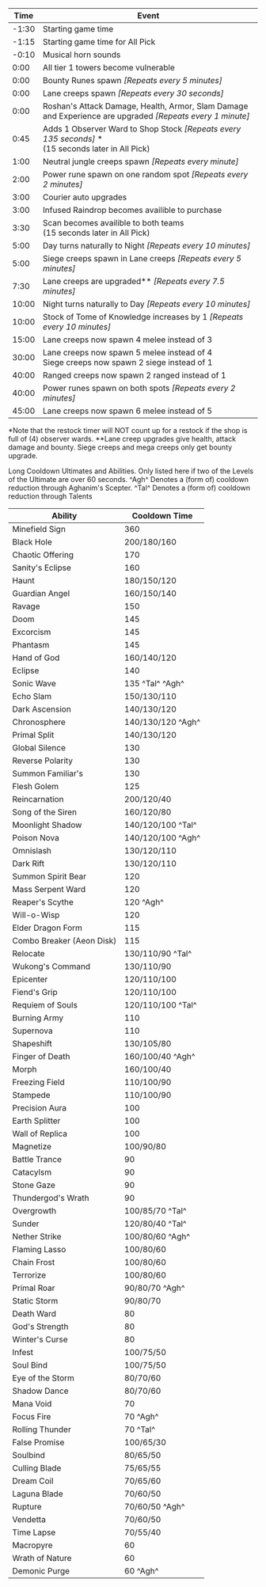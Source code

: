 |Time|Event|
|--|--|
|-1:30|Starting game time  |
|-1:15|Starting game time for All Pick  |
|-0:10|Musical horn sounds|
|0:00|All tier 1 towers become vulnerable|
|0:00|Bounty Runes spawn *[Repeats every 5 minutes]*|
|0:00|Lane creeps spawn *[Repeats every 30 seconds]*|
|0:00|Roshan's Attack Damage, Health, Armor, Slam Damage and Experience are upgraded *[Repeats every 1 minute]*|
|0:45|Adds 1 Observer Ward to Shop Stock *[Repeats every 135 seconds]* * <br>(15 seconds later in All Pick)|
|1:00|Neutral jungle creeps spawn *[Repeats every minute]*|
|2:00|Power rune spawn on one random spot *[Repeats every 2 minutes]*|
|3:00|Courier auto upgrades|
|3:00|Infused Raindrop becomes availible to purchase
|3:30|Scan becomes availible to both teams<br>(15 seconds later in All Pick)|
|5:00|Day turns naturally to Night *[Repeats every 10 minutes]*|
|5:00|Siege creeps spawn in Lane creeps *[Repeats every 5 minutes]*|
|7:30|Lane creeps are upgraded** *[Repeats every 7.5 minutes]*
|10:00|Night turns naturally to Day *[Repeats every 10 minutes]*|
|10:00|Stock of Tome of Knowledge increases by 1 *[Repeats every 10 minutes]*
|15:00|Lane creeps now spawn 4 melee instead of 3|
|30:00|Lane creeps now spawn 5 melee instead of 4<br>Siege creeps now spawn 2 siege instead of 1
|40:00|Ranged creeps now spawn 2 ranged instead of 1|
|40:00|Power runes spawn on both spots *[Repeats every 2 minutes]*
|45:00|Lane creeps now spawn 6 melee instead of 5|

*Note that the restock timer will NOT count up for a restock if the shop is full of (4) observer wards.
**Lane creep upgrades give health, attack damage and bounty. Siege creeps and mega creeps only get bounty upgrade.

Long Cooldown Ultimates and Abilities. Only listed here if two of the Levels of the Ultimate are over 60 seconds. ^Agh^ Denotes a (form of) cooldown reduction through Aghanim's Scepter. ^Tal^ Denotes a (form of) cooldown reduction through Talents

|Ability|Cooldown Time|
|--|--|
|Minefield Sign|360|
|Black Hole|200/180/160|
|Chaotic Offering|170|
|Sanity's Eclipse|160|
|Haunt|180/150/120|
|Guardian Angel|160/150/140|
|Ravage|150|
|Doom|145|
|Excorcism|145|
|Phantasm|145|
|Hand of God|160/140/120|
|Eclipse|140|
|Sonic Wave|135 ^Tal^ ^Agh^|
|Echo Slam|150/130/110|
|Dark Ascension|140/130/120|
|Chronosphere|140/130/120 ^Agh^|
|Primal Split|140/130/120|
|Global Silence|130|
|Reverse Polarity|130|
|Summon Familiar's|130|
|Flesh Golem|125|
|Reincarnation|200/120/40|
|Song of the Siren|160/120/80|
|Moonlight Shadow|140/120/100 ^Tal^|
|Poison Nova|140/120/100 ^Agh^|
|Omnislash|130/120/110|
|Dark Rift|130/120/110|
|Summon Spirit Bear|120|
|Mass Serpent Ward|120|
|Reaper's Scythe|120 ^Agh^|
|Will-o-Wisp|120|
|Elder Dragon Form|115|
|Combo Breaker (Aeon Disk)|115|
|Relocate|130/110/90 ^Tal^|
|Wukong's Command|130/110/90|
|Epicenter|120/110/100|
|Fiend's Grip|120/110/100|
|Requiem of Souls|120/110/100 ^Tal^|
|Burning Army|110|
|Supernova|110|
|Shapeshift|130/105/80|
|Finger of Death|160/100/40 ^Agh^|
|Morph|160/100/40|
|Freezing Field|110/100/90|
|Stampede|110/100/90|
|Precision Aura|100|
|Earth Splitter|100|
|Wall of Replica|100|
|Magnetize|100/90/80|
|Battle Trance|90|
|Catacylsm|90|
|Stone Gaze|90|
|Thundergod's Wrath|90|
|Overgrowth|100/85/70 ^Tal^|
|Sunder|120/80/40 ^Tal^|
|Nether Strike|100/80/60 ^Agh^|
|Flaming Lasso|100/80/60|
|Chain Frost|100/80/60|
|Terrorize|100/80/60|
|Primal Roar|90/80/70 ^Agh^|
|Static Storm|90/80/70|
|Death Ward|80|
|God's Strength|80|
|Winter's Curse|80|
|Infest|100/75/50|
|Soul Bind|100/75/50|
|Eye of the Storm|80/70/60|
|Shadow Dance|80/70/60|
|Mana Void|70|
|Focus Fire|70 ^Agh^|
|Rolling Thunder|70 ^Tal^|
|False Promise|100/65/30|
|Soulbind|80/65/50|
|Culling Blade|75/65/55|
|Dream Coil|70/65/60|
|Laguna Blade|70/60/50|
|Rupture|70/60/50 ^Agh^|
|Vendetta|70/60/50|
|Time Lapse|70/55/40|
|Macropyre|60|
|Wrath of Nature|60|
|Demonic Purge|60 ^Agh^|
